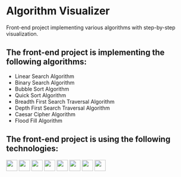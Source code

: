 # Algorithm Visualizer

Front-end project implementing various algorithms with step-by-step visualization. 

## The front-end project is implementing the following algorithms:

* Linear Search Algorithm
* Binary Search Algorithm
* Bubble Sort Algorithm
* Quick Sort Algorithm
* Breadth First Search Traversal Algorithm
* Depth First Search Traversal Algorithm
* Caesar Cipher Algorithm
* Flood Fill Algorithm

## The front-end project is using the following technologies:

<img src="https://img.shields.io/badge/vite-%23563D7C.svg?style=flat&logo=vite&color=white" height="30"> <img src="https://img.shields.io/badge/React.JS-%23563D7C.svg?style=flat&logo=react&color=white" height="30"> <img src="https://img.shields.io/badge/React_Router-CA4245?style=flat&logo=react-router&color=white&logoColor=red" height="30"> <img src="https://img.shields.io/badge/Bootstrap-%23563D7C.svg?style=flat&logo=bootstrap&color=white&logoColor=purple" height="30"> <img src="https://img.shields.io/badge/react--bootstrap-blue.svg?style=flat&logo=react&color=white&logoColor=blue" height="30"> <img src="https://img.shields.io/badge/react--d3--tree-311C87?style=flat&logo=d3.js&color=white" height="30"> <img src="https://img.shields.io/badge/rc--slider-311C87?style=flat&color=white" height="30"> <img src="https://img.shields.io/badge/react--pro--sidebar-311C87?style=flat&color=white" height="30">